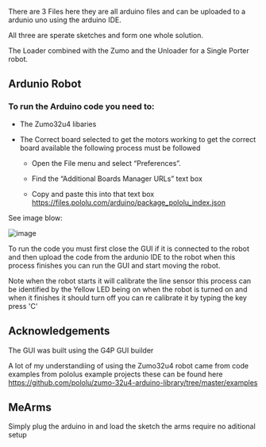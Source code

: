 There are 3 Files here they are all arduino files and can be uploaded to a ardunio uno using the arduino IDE.

All three are sperate sketches and form one whole solution.

The Loader combined with the Zumo and the Unloader for a Single Porter robot.


## Ardunio Robot
### To run the Arduino code you need to:
* The Zumo32u4 libaries
* The Correct board selected to get the motors working to get the correct board available the following process must be followed

  *  Open the File menu and select “Preferences”.

  * Find the “Additional Boards Manager URLs” text box

  *  Copy and paste this into that text box https://files.pololu.com/arduino/package_pololu_index.json

See image blow:

![image](https://user-images.githubusercontent.com/38881444/222428585-534ab998-adec-4864-b38b-ec0e05ad86aa.png)

To run the code you must first close the GUI if it is connected to the robot and then upload the code from the ardunio IDE to the robot when this process finishes you can run the GUI and start moving the robot.

Note when the robot starts it will calibrate the line sensor this process can be identified by the Yellow LED being on when the robot is turned on and when it finishes it should turn off you can re calibrate it by typing the key press 'C'

## Acknowledgements
The GUI was built using the G4P GUI builder

A lot of my understandiing of using the Zumo32u4 robot came from code examples from pololus example projects these can be found here https://github.com/pololu/zumo-32u4-arduino-library/tree/master/examples

## MeArms

Simply plug the arduino in and load the sketch the arms require no aditional setup
